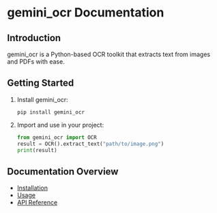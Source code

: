 # gemini_ocr Documentation

## Introduction
gemini_ocr is a Python-based OCR toolkit that extracts text from images and PDFs with ease.

## Getting Started
1. Install gemini_ocr:
   ```
   pip install gemini_ocr
   ```
2. Import and use in your project:
   ```python
   from gemini_ocr import OCR
   result = OCR().extract_text("path/to/image.png")
   print(result)
   ```

## Documentation Overview
- [Installation](installation.md)
- [Usage](usage.md)
- [API Reference](api.md)

